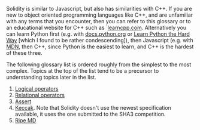 Solidity is similar to Javascript, but also has similarities with C++. If you are new to object oriented programming languages like C++, and are unfamiliar with any terms that you encounter, then you can refer to this glossary or to an educational website for C++ such as `[learncpp.com](http://www.learncpp.com). Alternatively you can learn Python first (e.g. with [docs.python.org](https://docs.python.org/3/tutorial/index.html) or [Learn Python the Hard Way](https://www.learnpythonthehardway.org/) [which I found to be rather condescending]), then Javascript (e.g. with [MDN](https://developer.mozilla.org/en-US/docs/Web/JavaScript), then C++, since Python is the easiest to learn, and C++ is the hardest of these three.

The following glossary list is ordered roughly from the simplest to the most complex. Topics at the top of the list tend to be a precursor to understanding topics later in the list.

1. [Logical operators](http://www.learncpp.com/cpp-tutorial/36-logical-operators/)
2. [Relational operators](http://www.learncpp.com/cpp-tutorial/35-relational-operators-comparisons/)
3. [Assert](http://www.learncpp.com/cpp-tutorial/7-12a-assert-and-static_assert/)
4. [Keccak](http://keccak.noekeon.org/specs_summary.html). Note that Solidity doesn't use the newest specification available, it uses the one submitted to the SHA3 competition.
5. [Ripe MD](http://homes.esat.kuleuven.be/~bosselae/ripemd160.html)